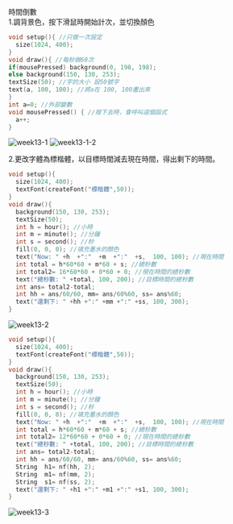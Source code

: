 時間倒數  
1.調背景色，按下滑鼠時開始計次，並切換顏色
```C
void setup(){ //只做一次設定
  size(1024, 400);
}
void draw(){ //每秒做60次
if(mousePressed) background(0, 198, 198);
else background(150, 130, 253);
textSize(50); //字的大小 設50號字
text(a, 100, 100); //將a在 100, 100畫出來
}
int a=0; //外部變數
void mousePressed() { //按下去時，會呼叫這個函式
  a++;
}
```
![week13-1](https://user-images.githubusercontent.com/79676872/119780245-29f6ac80-befc-11eb-87b8-3a196967f63d.png)
![week13-1-2](https://user-images.githubusercontent.com/79676872/119780253-2bc07000-befc-11eb-895e-1543506d45ce.png)

2.更改字體為標楷體，以目標時間減去現在時間，得出剩下的時間。
```C
void setup(){
  size(1024, 400);
  textFont(createFont("標楷體",50));
}
void draw(){
  background(150, 130, 253);
  textSize(50);
  int h = hour(); //小時
  int m = minute(); //分鐘
  int s = second(); //秒
  fill(0, 0, 0); //填充墨水的顏色
  text("Now: " +h  +":"  +m  +":"  +s,  100, 100); //現在時間
  int total = h*60*60 + m*60 + s; //總秒數
  int total2= 16*60*60 + 0*60 + 0; //現在時間的總秒數
  text("總秒數: " +total, 100, 200); //目標時間的總秒數
  int ans= total2-total;
  int hh = ans/60/60, mm= ans/60%60, ss= ans%60;
  text("還剩下: " +hh +":" +mm +":" +ss, 100, 300);
}
```
![week13-2](https://user-images.githubusercontent.com/79676872/119781763-f9177700-befd-11eb-9e6d-1cd8043cece6.png)

```C
void setup(){
  size(1024, 400);
  textFont(createFont("標楷體",50));
}
void draw(){
  background(150, 130, 253);
  textSize(50);
  int h = hour(); //小時
  int m = minute(); //分鐘
  int s = second(); //秒
  fill(0, 0, 0); //填充墨水的顏色
  text("Now: " +h  +":"  +m  +":"  +s,  100, 100); //現在時間
  int total = h*60*60 + m*60 + s; //總秒數
  int total2= 12*60*60 + 0*60 + 0; //現在時間的總秒數
  text("總秒數: " +total, 100, 200); //目標時間的總秒數
  int ans= total2-total;
  int hh = ans/60/60, mm= ans/60%60, ss= ans%60;
  String  h1= nf(hh, 2);
  String  m1= nf(mm, 2);
  String  s1= nf(ss, 2);
  text("還剩下: " +h1 +":" +m1 +":" +s1, 100, 300);
} 
```
![week13-3](https://user-images.githubusercontent.com/79676872/119914388-8dcbb480-bf92-11eb-8f06-05b3fcf7b37d.png)
